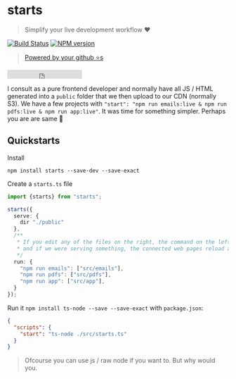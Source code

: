 # starts

> Simplify your live development workflow ❤️

[![Build Status][travis-image]][travis-url]
[![NPM version][npm-image]][npm-url]

> [Powered by your github ⭐s](https://github.com/basarat/starts/stargazers)

<iframe src="https://ghbtns.com/github-btn.html?user=basarat&repo=starts&type=star&count=true" frameborder="0" scrolling="0" width="170px" height="20px"></iframe>

I consult as a pure frontend developer and normally have all JS / HTML generated into a `public` folder that we then upload to our CDN (normally S3). We have a few projects with `"start": "npm run emails:live & npm run pdfs:live & npm run app:live"`. It was time for something simpler. Perhaps you are are same  🌹

## Quickstarts
Install

`npm install starts --save-dev --save-exact`

Create a `starts.ts` file

```ts
import {starts} from "starts";

starts({
  serve: {
    dir "./public"
  },
  /** 
   * If you edit any of the files on the right, the command on the left executes.
   * and if we were serving something, the connected web pages reload as well.
   */
  run: {
    "npm run emails": ["src/emails"],
    "npm run pdfs": ["src/pdfs"],
    "npm run app": ["src/app"],
  }
});
```

Run it `npm install ts-node --save --save-exact` with `package.json`: 

```json
{
  "scripts": {
    "start": "ts-node ./src/starts.ts"  
  }
}
```

> Ofcourse you can use js / raw node if you want to. But why would you.


[travis-image]:https://travis-ci.org/basarat/starts.svg?branch=master
[travis-url]:https://travis-ci.org/basarat/starts
[npm-image]:https://img.shields.io/npm/v/starts.svg?style=flat
[npm-url]:https://npmjs.org/package/starts